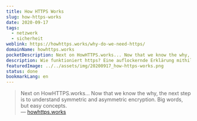 ```yaml
---
title: How HTTPS Works
slug: how-https-works
date: 2020-09-17
tags:
  - netzwerk
  - sicherheit
weblink: https://howhttps.works/why-do-we-need-https/
domainName: howhttps.works
pocketDescription: Next on HowHTTPS.works... Now that we know the why, the next step is to understand symmetric and asymmetric encryption. Big words, but easy concepts.
description: Wie funktioniert https? Eine auflockernde Erklärung mithilfe von Comics.
featuredImage: ../../assets/img/20200917_how-https-works.png
status: done
bookmarkLang: en
---
```

<blockquote>Next on HowHTTPS.works... Now that we know the why, the next step is to understand symmetric and asymmetric encryption. Big words, but easy concepts.
<footer>— <a href="https://howhttps.works/why-do-we-need-https/">howhttps.works</a></footer></blockquote>
